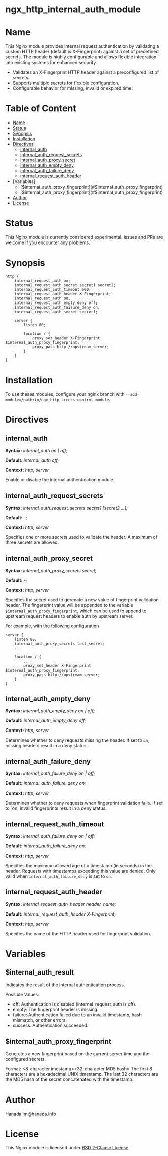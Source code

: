 # ngx_http_internal_auth_module

# Name

This Nginx module provides internal request authentication by validating a custom HTTP header (default is X-Fingerprint) against a set of predefined secrets. The module is highly configurable and allows flexible integration into existing systems for enhanced security.

* Validates an X-Fingerprint HTTP header against a preconfigured list of secrets.
* Supports multiple secrets for flexible configuration.
* Configurable behavior for missing, invalid or expired time.

# Table of Content

* [Name](#name)
* [Status](#status)
* [Synopsis](#synopsis)
* [Installation](#installation)
* [Directives](#directives)
  * [internal_auth](#internal_auth)
  * [internal_auth_request_secrets](#internal_auth_request_secrets)
  * [internal_auth_proxy_secret](#internal_auth_proxy_secret)
  * [internal_auth_empty_deny](#internal_auth_empty_deny)
  * [internal_auth_failure_deny](#internal_auth_failure_deny)
  * [internal_request_auth_header](#internal_request_auth_header)
* [Variables]
  * [$internal_auth_proxy_fingerprint](#$internal_auth_proxy_fingerprint)
  * [$internal_auth_proxy_fingerprint](#$internal_auth_proxy_fingerprint)
* [Author](#author)
* [License](#license)

# Status

This Nginx module is currently considered experimental. Issues and PRs are welcome if you encounter any problems.

# Synopsis

```nginx
http {
    internal_request_auth on;
    internal_request_auth_secret secret1 secret2;
    internal_request_auth_timeout 600;
    internal_request_auth_header X-Fingerprint;
    internal_request_auth on;
    internal_request_auth_empty_deny off;
    internal_request_auth_failure_deny on;
    internal_request_auth_secret secret1;

    server {
        listen 80;

        location / {
            proxy_set_header X-Fingerprint $internal_auth_proxy_fingerprint;
            proxy_pass http://upstream_server;
        }
    }
}
```

# Installation

To use theses modules, configure your nginx branch with `--add-module=/path/to/ngx_http_access_control_module`.

# Directives

## internal_auth

**Syntax:** *internal_auth on | off;*

**Default:** *internal_auth off;*

**Context:** *http, server*

Enable or disable the internal authentication module.

## internal_auth_request_secrets

**Syntax:** *internal_auth_request_secrets secret1 \[secret2 ...\];*

**Default:** *-;*

**Context:** *http, server*

Specifies one or more secrets used to validate the header. A maximum of three secrets are allowed.

## internal_auth_proxy_secret

**Syntax:** *internal_auth_proxy_secrets secret;*

**Default:** *-;*

**Context:** *http, server*

Specifies the secret used to gerenate a new value of fingerprint validation header. The fingerprint value will be appended to the variable `$internal_auth_proxy_fingerprint`, which can be used to append to upstream request headers to enable auth by upstream server.

For example, with the following configuration
```
server {
    listen 80;
    internal_auth_proxy_secrets test_secret;
    ...

    location / {
        ...
        proxy_set_header X-Fingerprint $internal_auth_proxy_fingerprint;
        proxy_pass http://upstream_server;
    }
}
```

## internal_auth_empty_deny

**Syntax:** *internal_auth_empty_deny on | off;*

**Default:** *internal_auth_empty_deny off;*

**Context:** *http, server*

Determines whether to deny requests missing the header. If set to `on`, missing headers result in a deny status.

## internal_auth_failure_deny

**Syntax:** *internal_auth_failure_deny on | off;*

**Default:** *internal_auth_failure_deny on;*

**Context:** *http, server*

Determines whether to deny requests when fingerprint validation fails. If set to `on, invalid fingerprints result in a deny status.

## internal_request_auth_timeout

**Syntax:** *internal_auth_failure_deny on | off;*

**Default:** *internal_auth_failure_deny on;*

**Context:** *http, server*

Specifies the maximum allowed age of a timestamp (in seconds) in the header. Requests with timestamps exceeding this value are denied. Only valid when `internal_auth_failure_deny` is set to `on`.

## internal_request_auth_header

**Syntax:** *internal_request_auth_header header_name;*

**Default:** *internal_request_auth_header X-Fingerprint;*

**Context:** *http, server*

Specifies the name of the HTTP header used for fingerprint validation.

# Variables

## \$internal_auth_result

Indicates the result of the internal authentication process.

Possible Values:
* off: Authentication is disabled (internal_request_auth is off).
* empty: The fingerprint header is missing.
* failure: Authentication failed due to an invalid timestamp, hash mismatch, or other errors.
* success: Authentication succeeded.

## \$internal_auth_proxy_fingerprint

Generates a new fingerprint based on the current server time and the configured secrets.

Format: <8-character imestamp><32-character MD5 hash>
The first 8 characters are a hexadecimal UNIX timestamp.
The last 32 characters are the MD5 hash of the secret concatenated with the timestamp.

# Author

Hanada im@hanada.info

# License

This Nginx module is licensed under [BSD 2-Clause License](LICENSE).
